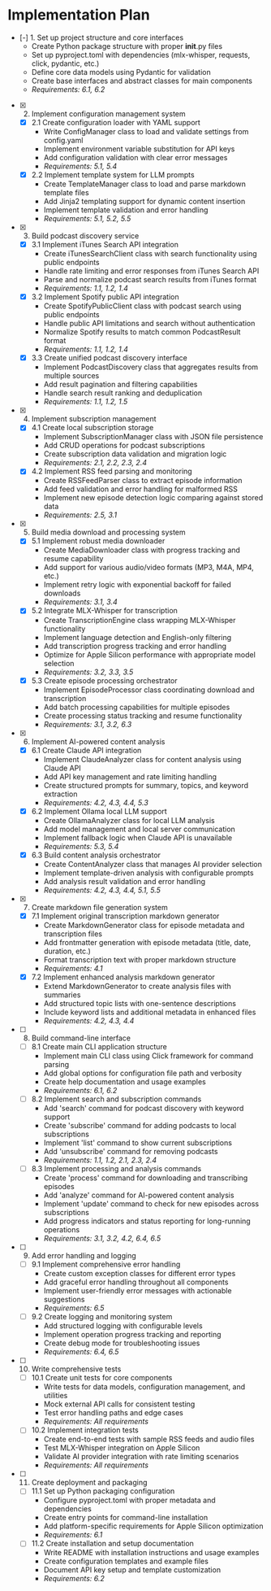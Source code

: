 # Implementation Plan

- [-] 1. Set up project structure and core interfaces
  - Create Python package structure with proper __init__.py files
  - Set up pyproject.toml with dependencies (mlx-whisper, requests, click, pydantic, etc.)
  - Define core data models using Pydantic for validation
  - Create base interfaces and abstract classes for main components
  - _Requirements: 6.1, 6.2_

- [x] 2. Implement configuration management system
  - [x] 2.1 Create configuration loader with YAML support
    - Write ConfigManager class to load and validate settings from config.yaml
    - Implement environment variable substitution for API keys
    - Add configuration validation with clear error messages
    - _Requirements: 5.1, 5.4_
  - [x] 2.2 Implement template system for LLM prompts
    - Create TemplateManager class to load and parse markdown template files
    - Add Jinja2 templating support for dynamic content insertion
    - Implement template validation and error handling
    - _Requirements: 5.1, 5.2, 5.5_

- [x] 3. Build podcast discovery service
  - [x] 3.1 Implement iTunes Search API integration
    - Create iTunesSearchClient class with search functionality using public endpoints
    - Handle rate limiting and error responses from iTunes Search API
    - Parse and normalize podcast search results from iTunes format
    - _Requirements: 1.1, 1.2, 1.4_
  - [x] 3.2 Implement Spotify public API integration
    - Create SpotifyPublicClient class with podcast search using public endpoints
    - Handle public API limitations and search without authentication
    - Normalize Spotify results to match common PodcastResult format
    - _Requirements: 1.1, 1.2, 1.4_
  - [x] 3.3 Create unified podcast discovery interface
    - Implement PodcastDiscovery class that aggregates results from multiple sources
    - Add result pagination and filtering capabilities
    - Handle search result ranking and deduplication
    - _Requirements: 1.1, 1.2, 1.5_

- [x] 4. Implement subscription management
  - [x] 4.1 Create local subscription storage
    - Implement SubscriptionManager class with JSON file persistence
    - Add CRUD operations for podcast subscriptions
    - Create subscription data validation and migration logic
    - _Requirements: 2.1, 2.2, 2.3, 2.4_
  - [x] 4.2 Implement RSS feed parsing and monitoring
    - Create RSSFeedParser class to extract episode information
    - Add feed validation and error handling for malformed RSS
    - Implement new episode detection logic comparing against stored data
    - _Requirements: 2.5, 3.1_

- [x] 5. Build media download and processing system
  - [x] 5.1 Implement robust media downloader
    - Create MediaDownloader class with progress tracking and resume capability
    - Add support for various audio/video formats (MP3, M4A, MP4, etc.)
    - Implement retry logic with exponential backoff for failed downloads
    - _Requirements: 3.1, 3.4_
  - [x] 5.2 Integrate MLX-Whisper for transcription
    - Create TranscriptionEngine class wrapping MLX-Whisper functionality
    - Implement language detection and English-only filtering
    - Add transcription progress tracking and error handling
    - Optimize for Apple Silicon performance with appropriate model selection
    - _Requirements: 3.2, 3.3, 3.5_
  - [x] 5.3 Create episode processing orchestrator
    - Implement EpisodeProcessor class coordinating download and transcription
    - Add batch processing capabilities for multiple episodes
    - Create processing status tracking and resume functionality
    - _Requirements: 3.1, 3.2, 6.3_

- [x] 6. Implement AI-powered content analysis
  - [x] 6.1 Create Claude API integration
    - Implement ClaudeAnalyzer class for content analysis using Claude API
    - Add API key management and rate limiting handling
    - Create structured prompts for summary, topics, and keyword extraction
    - _Requirements: 4.2, 4.3, 4.4, 5.3_
  - [x] 6.2 Implement Ollama local LLM support
    - Create OllamaAnalyzer class for local LLM analysis
    - Add model management and local server communication
    - Implement fallback logic when Claude API is unavailable
    - _Requirements: 5.3, 5.4_
  - [x] 6.3 Build content analysis orchestrator
    - Create ContentAnalyzer class that manages AI provider selection
    - Implement template-driven analysis with configurable prompts
    - Add analysis result validation and error handling
    - _Requirements: 4.2, 4.3, 4.4, 5.1, 5.5_

- [x] 7. Create markdown file generation system
  - [x] 7.1 Implement original transcription markdown generator
    - Create MarkdownGenerator class for episode metadata and transcription files
    - Add frontmatter generation with episode metadata (title, date, duration, etc.)
    - Format transcription text with proper markdown structure
    - _Requirements: 4.1_
  - [x] 7.2 Implement enhanced analysis markdown generator
    - Extend MarkdownGenerator to create analysis files with summaries
    - Add structured topic lists with one-sentence descriptions
    - Include keyword lists and additional metadata in enhanced files
    - _Requirements: 4.2, 4.3, 4.4_

- [ ] 8. Build command-line interface
  - [ ] 8.1 Create main CLI application structure
    - Implement main CLI class using Click framework for command parsing
    - Add global options for configuration file path and verbosity
    - Create help documentation and usage examples
    - _Requirements: 6.1, 6.2_
  - [ ] 8.2 Implement search and subscription commands
    - Add 'search' command for podcast discovery with keyword support
    - Create 'subscribe' command for adding podcasts to local subscriptions
    - Implement 'list' command to show current subscriptions
    - Add 'unsubscribe' command for removing podcasts
    - _Requirements: 1.1, 1.2, 2.1, 2.3, 2.4_
  - [ ] 8.3 Implement processing and analysis commands
    - Create 'process' command for downloading and transcribing episodes
    - Add 'analyze' command for AI-powered content analysis
    - Implement 'update' command to check for new episodes across subscriptions
    - Add progress indicators and status reporting for long-running operations
    - _Requirements: 3.1, 3.2, 4.2, 6.4, 6.5_

- [ ] 9. Add error handling and logging
  - [ ] 9.1 Implement comprehensive error handling
    - Create custom exception classes for different error types
    - Add graceful error handling throughout all components
    - Implement user-friendly error messages with actionable suggestions
    - _Requirements: 6.5_
  - [ ] 9.2 Create logging and monitoring system
    - Add structured logging with configurable levels
    - Implement operation progress tracking and reporting
    - Create debug mode for troubleshooting issues
    - _Requirements: 6.4, 6.5_

- [ ] 10. Write comprehensive tests
  - [ ] 10.1 Create unit tests for core components
    - Write tests for data models, configuration management, and utilities
    - Mock external API calls for consistent testing
    - Test error handling paths and edge cases
    - _Requirements: All requirements_
  - [ ] 10.2 Implement integration tests
    - Create end-to-end tests with sample RSS feeds and audio files
    - Test MLX-Whisper integration on Apple Silicon
    - Validate AI provider integration with rate limiting scenarios
    - _Requirements: All requirements_

- [ ] 11. Create deployment and packaging
  - [ ] 11.1 Set up Python packaging configuration
    - Configure pyproject.toml with proper metadata and dependencies
    - Create entry points for command-line installation
    - Add platform-specific requirements for Apple Silicon optimization
    - _Requirements: 6.1_
  - [ ] 11.2 Create installation and setup documentation
    - Write README with installation instructions and usage examples
    - Create configuration templates and example files
    - Document API key setup and template customization
    - _Requirements: 6.2_